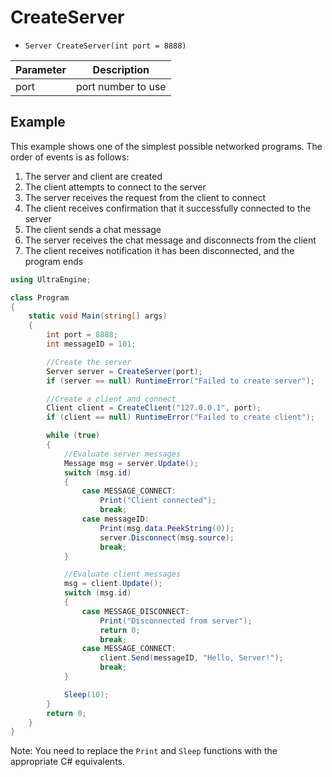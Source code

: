 # CreateServer

- `Server CreateServer(int port = 8888)`

| Parameter | Description |
|---|---|
| port | port number to use |

## Example

This example shows one of the simplest possible networked programs. The order of events is as follows:
1. The server and client are created
2. The client attempts to connect to the server
3. The server receives the request from the client to connect
4. The client receives confirmation that it successfully connected to the server
5. The client sends a chat message
6. The server receives the chat message and disconnects from the client
7. The client receives notification it has been disconnected, and the program ends

```csharp
using UltraEngine;

class Program
{
    static void Main(string[] args)
    {
        int port = 8888;
        int messageID = 101;

        //Create the server
        Server server = CreateServer(port);
        if (server == null) RuntimeError("Failed to create server");

        //Create a client and connect
        Client client = CreateClient("127.0.0.1", port);
        if (client == null) RuntimeError("Failed to create client");

        while (true)
        {
            //Evaluate server messages
            Message msg = server.Update();
            switch (msg.id)
            {
                case MESSAGE_CONNECT:
                    Print("Client connected");
                    break;
                case messageID:
                    Print(msg.data.PeekString(0));
                    server.Disconnect(msg.source);
                    break;
            }

            //Evaluate client messages
            msg = client.Update();
            switch (msg.id)
            {
                case MESSAGE_DISCONNECT:
                    Print("Disconnected from server");
                    return 0;
                    break;
                case MESSAGE_CONNECT:
                    client.Send(messageID, "Hello, Server!");
                    break;
            }

            Sleep(10);
        }
        return 0;
    }
}
```
Note: You need to replace the `Print` and `Sleep` functions with the appropriate C# equivalents.
